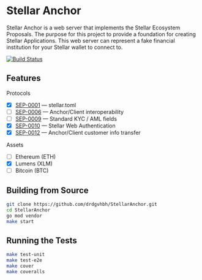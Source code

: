 # Stellar Anchor

Stellar Anchor is a web server that implements the Stellar Ecosystem Proposals. The purpose for this project to provide a foundation for creating Stellar Applications. This web server can represent a fake financial institution for your Stellar wallet to connect to.

[![Build Status](https://travis-ci.com/drdgvhbh/stellar-anchor-server.svg?branch=master)](https://travis-ci.com/drdgvhbh/stellar-anchor-server)

## Features

Protocols

- [x] [SEP-0001](https://github.com/stellar/stellar-protocol/blob/master/ecosystem/sep-0001.md) — stellar.toml
- [ ] [SEP-0006](https://github.com/stellar/stellar-protocol/blob/master/ecosystem/sep-0006.md) — Anchor/Client interoperability
- [ ] [SEP-0009](https://github.com/stellar/stellar-protocol/blob/master/ecosystem/sep-0009.md) — Standard KYC / AML fields
- [x] [SEP-0010](https://github.com/stellar/stellar-protocol/blob/master/ecosystem/sep-0010.md) — Stellar Web Authentication
- [x] [SEP-0012](https://github.com/stellar/stellar-protocol/blob/master/ecosystem/sep-0012.md) — Anchor/Client customer info transfer

Assets

- [ ] Ethereum (ETH)
- [x] Lumens (XLM)
- [ ] Bitcoin (BTC)

## Building from Source

```sh
git clone https://github.com/drdgvhbh/StellarAnchor.git
cd StellarAnchor
go mod vendor
make start
```

## Running the Tests

```sh
make test-unit
make test-e2e
make cover
make coveralls
```

